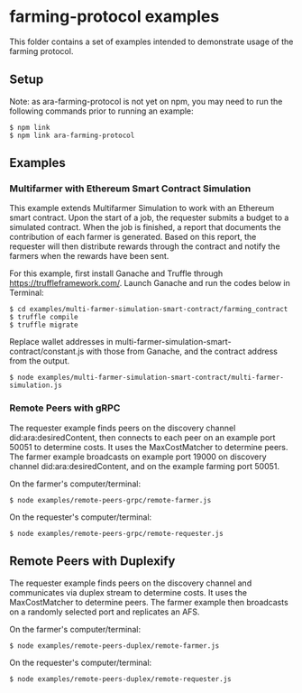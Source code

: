 # farming-protocol examples

This folder contains a set of examples intended to demonstrate usage of the farming protocol.

## Setup

Note: as ara-farming-protocol is not yet on npm, you may need to run the following commands prior to running an example:

```
$ npm link
$ npm link ara-farming-protocol
```

## Examples

### Multifarmer with Ethereum Smart Contract Simulation

This example extends Multifarmer Simulation to work with an Ethereum smart contract. Upon the start of a job, the requester submits a budget to a simulated contract. When the job is finished, a report that documents the contribution of each farmer is generated. Based on this report, the requester will then distribute rewards through the contract and notify the farmers when the rewards have been sent.

For this example, first install Ganache and Truffle through https://truffleframework.com/. Launch Ganache and run the codes below in Terminal:

```
$ cd examples/multi-farmer-simulation-smart-contract/farming_contract
$ truffle compile
$ truffle migrate
```

Replace wallet addresses in multi-farmer-simulation-smart-contract/constant.js with those from Ganache, and the contract address from the output.

```
$ node examples/multi-farmer-simulation-smart-contract/multi-farmer-simulation.js
```

### Remote Peers with gRPC

The requester example finds peers on the discovery channel did:ara:desiredContent, then connects to each peer on an example port 50051 to determine costs. It uses the MaxCostMatcher to determine peers. The farmer example broadcasts on example port 19000 on discovery channel did:ara:desiredContent, and on the example farming port 50051.

On the farmer's computer/terminal:

```
$ node examples/remote-peers-grpc/remote-farmer.js
```

On the requester's computer/terminal:

```
$ node examples/remote-peers-grpc/remote-requester.js
```

## Remote Peers with Duplexify

The requester example finds peers on the discovery channel and communicates via duplex stream to determine costs. It uses the MaxCostMatcher to determine peers. The farmer example then broadcasts on a randomly selected port and replicates an AFS.

On the farmer's computer/terminal:

```
$ node examples/remote-peers-duplex/remote-farmer.js
```

On the requester's computer/terminal:

```
$ node examples/remote-peers-duplex/remote-requester.js
```